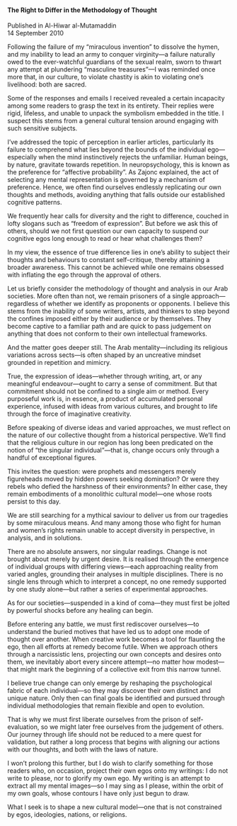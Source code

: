 <h4>The Right to Differ in the Methodology of Thought</h4>


Published in Al-Hiwar al-Mutamaddin
<br>
14 September 2010


Following the failure of my “miraculous invention” to dissolve the hymen, and my inability to lead an army to conquer virginity—a failure naturally owed to the ever-watchful guardians of the sexual realm, sworn to thwart any attempt at plundering “masculine treasures”—I was reminded once more that, in our culture, to violate chastity is akin to violating one’s livelihood: both are sacred.

Some of the responses and emails I received revealed a certain incapacity among some readers to grasp the text in its entirety. Their replies were rigid, lifeless, and unable to unpack the symbolism embedded in the title. I suspect this stems from a general cultural tension around engaging with such sensitive subjects.

I’ve addressed the topic of perception in earlier articles, particularly its failure to comprehend what lies beyond the bounds of the individual ego—especially when the mind instinctively rejects the unfamiliar. Human beings, by nature, gravitate towards repetition. In neuropsychology, this is known as the preference for “affective probability”. As Zajonc explained, the act of selecting any mental representation is governed by a mechanism of preference. Hence, we often find ourselves endlessly replicating our own thoughts and methods, avoiding anything that falls outside our established cognitive patterns.

We frequently hear calls for diversity and the right to difference, couched in lofty slogans such as “freedom of expression”. But before we ask this of others, should we not first question our own capacity to suspend our cognitive egos long enough to read or hear what challenges them?

In my view, the essence of true difference lies in one’s ability to subject their thoughts and behaviours to constant self-critique, thereby attaining a broader awareness. This cannot be achieved while one remains obsessed with inflating the ego through the approval of others.

Let us briefly consider the methodology of thought and analysis in our Arab societies. More often than not, we remain prisoners of a single approach—regardless of whether we identify as proponents or opponents. I believe this stems from the inability of some writers, artists, and thinkers to step beyond the confines imposed either by their audience or by themselves. They become captive to a familiar path and are quick to pass judgement on anything that does not conform to their own intellectual frameworks.

And the matter goes deeper still. The Arab mentality—including its religious variations across sects—is often shaped by an uncreative mindset grounded in repetition and mimicry.

True, the expression of ideas—whether through writing, art, or any meaningful endeavour—ought to carry a sense of commitment. But that commitment should not be confined to a single aim or method. Every purposeful work is, in essence, a product of accumulated personal experience, infused with ideas from various cultures, and brought to life through the force of imaginative creativity.

Before speaking of diverse ideas and varied approaches, we must reflect on the nature of our collective thought from a historical perspective. We’ll find that the religious culture in our region has long been predicated on the notion of “the singular individual”—that is, change occurs only through a handful of exceptional figures.

This invites the question: were prophets and messengers merely figureheads moved by hidden powers seeking domination? Or were they rebels who defied the harshness of their environments? In either case, they remain embodiments of a monolithic cultural model—one whose roots persist to this day.

We are still searching for a mythical saviour to deliver us from our tragedies by some miraculous means. And many among those who fight for human and women’s rights remain unable to accept diversity in perspective, in analysis, and in solutions.

There are no absolute answers, nor singular readings. Change is not brought about merely by urgent desire. It is realised through the emergence of individual groups with differing views—each approaching reality from varied angles, grounding their analyses in multiple disciplines. There is no single lens through which to interpret a concept, no one remedy supported by one study alone—but rather a series of experimental approaches.

As for our societies—suspended in a kind of coma—they must first be jolted by powerful shocks before any healing can begin.

Before entering any battle, we must first rediscover ourselves—to understand the buried motives that have led us to adopt one mode of thought over another. When creative work becomes a tool for flaunting the ego, then all efforts at remedy become futile. When we approach others through a narcissistic lens, projecting our own concepts and desires onto them, we inevitably abort every sincere attempt—no matter how modest—that might mark the beginning of a collective exit from this narrow tunnel.

I believe true change can only emerge by reshaping the psychological fabric of each individual—so they may discover their own distinct and unique nature. Only then can final goals be identified and pursued through individual methodologies that remain flexible and open to evolution.

That is why we must first liberate ourselves from the prison of self-evaluation, so we might later free ourselves from the judgement of others. Our journey through life should not be reduced to a mere quest for validation, but rather a long process that begins with aligning our actions with our thoughts, and both with the laws of nature.

I won’t prolong this further, but I do wish to clarify something for those readers who, on occasion, project their own egos onto my writings: I do not write to please, nor to glorify my own ego. My writing is an attempt to extract all my mental images—so I may sing as I please, within the orbit of my own goals, whose contours I have only just begun to draw.

What I seek is to shape a new cultural model—one that is not constrained by egos, ideologies, nations, or religions.
